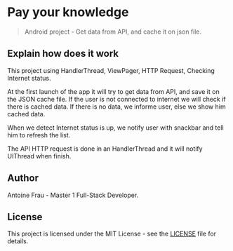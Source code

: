 # Pay your knowledge
> Android project - Get data from API, and cache it on json file.


## Explain how does it work
This project using HandlerThread, ViewPager, HTTP Request, Checking Internet status.

At the first launch of the app it will try to get data from API, and save it on the JSON cache file. If the user is not connected to internet we will check if there is cached data. If there is no data, we informe user, else we show him cached data.

When we detect Internet status is up, we notify user with snackbar and tell him to refresh the list.

The API HTTP request is done in an HandlerThread and it will notify UIThread when finish.

## Author
Antoine Frau - Master 1 Full-Stack Developer.

## License
This project is licensed under the MIT License - see the [LICENSE](LICENSE) file for details.